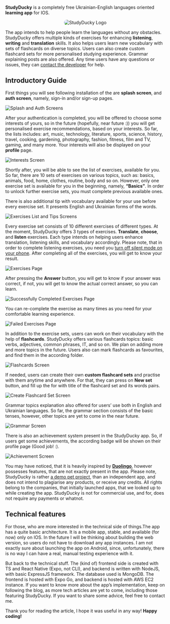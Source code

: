 **StudyDucky** is a completely free Ukrainian-English languages oriented **learning app** for IOS. 

<div align="center">
  <img src='https://res.cloudinary.com/dsvapbrsj/image/upload/c_fill,h_150,q_100,w_150/v1721930259/Isaaaya-Blog/icon_wzz9mq.webp' alt='StudyDucky Logo' style="border-radius: 15px;" />
</div>

The app intends to help people learn the languages without any obstacles. StudyDucky offers multiple kinds of exercises for enhancing **listening**, **writing** and **translation** skills. It also helps users learn new vocabulary with sets of flashcards on diverse topics. Users can also create custom flashcard sets for more personalised studying experience. Grammar explaining posts are also offered. Any time users have any questions or issues, they can [contact the developer](https://github.com/Isaaaya) for help.

## Introductory Guide

First things you will see following installation of the are **splash screen**, and **auth screen**, namely, sign-in and/or sign-up pages.

<img src='https://res.cloudinary.com/dsvapbrsj/image/upload/c_scale,q_100,w_1619/v1722012905/Isaaaya-Blog/studyducky/AuthScreens_oh7fcq.webp' width={1000} height={500} alt='Splash and Auth Screens' />

After your authentication is completed, you will be offered to choose some interests of yours, so in the future (hopefully, near future :)) you will get personalised exercise recommendations, based on your interests. So far, the lists includes: art, music, technology, literature, sports, science, history, travel, cooking, gardening, photography, fashion, fitness, film and TV, gaming, and many more. Your interests will also be displayed on your **profile** page.

<img src='https://res.cloudinary.com/dsvapbrsj/image/upload/c_scale,q_100,w_1619/v1722013927/Isaaaya-Blog/studyducky/interests_muxaux.webp' width={1000} height={500} alt='Interests Screen' />

Shortly after, you will be able to see the list of exercises, available for you. So far, there are 10 sets of exercises on various topics, such as: basics, animals, food, home, clothes, routine, body and so on. However, only one exercise set is available for you in the beginning, namely, **“Basics”**. In order to unlock further exercise sets, you must complete previous available ones.

There is also additional tip with vocabulary available for your use before every exercise set. It presents English and Ukrainian forms of the words.

<img src='https://res.cloudinary.com/dsvapbrsj/image/upload/c_scale,q_100,w_1619/v1722023314/Isaaaya-Blog/studyducky/exercise_n_tips_page_yqe9to.webp' width={1000} height={500} alt='Exercises List and Tips Screens' />

Every exercise set consists of 10 different exercises of different types. At the moment, StudyDucky offers 3 types of exercises. **Translate**, **choose**, and **listen** exercises. Each type intends on helping users enhance translation, listening skills, and vocabulary accordingly. Please note, that in order to complete listening exercises, you need you <ins>turn off silent mode on your phone</ins>. After completing all of the exercises, you will get to know your result.

<img src='https://res.cloudinary.com/dsvapbrsj/image/upload/c_scale,q_auto:best,w_1619/v1722023317/Isaaaya-Blog/studyducky/exercises_page_gm68gp.webp' width={1000} height={500} alt='Exercises Page' />

After pressing the **Answer** button, you will get to know if your answer was correct, if not, you will get to know the actual correct answer, so you can learn.

<img src='https://res.cloudinary.com/dsvapbrsj/image/upload/c_scale,q_100,w_1619/v1722023314/Isaaaya-Blog/studyducky/exercises_success_m9vlnz.webp' width={1000} height={500} alt='Successfully Completed Exercises Page' />

You can re-complete the exercise as many times as you need for your comfortable learning experience. 

<img src='https://res.cloudinary.com/dsvapbrsj/image/upload/c_scale,q_100,w_1619/v1722023289/Isaaaya-Blog/studyducky/exercises_fail_k8tdfw.webp' width={1000} height={500} alt='Failed Exercises Page' />

In addition to the exercise sets, users can work on their vocabulary with the help of **flashcards**. StudyDucky offers various flashcards topics: basic verbs, adjectives, common phrases, IT, and so on. We plan on adding more and more topics in the future. Users also can mark flashcards as favourites, and find them in the according folder.

<img src='https://res.cloudinary.com/dsvapbrsj/image/upload/c_scale,q_100,w_1619/v1722023316/Isaaaya-Blog/studyducky/flashcards_pages_vi3qlp.webp' width={1000} height={500} alt='Flashcards Screen' />

If needed, users can create their own **custom flashcard sets** and practise with them anytime and anywhere. For that, they can press on **New set** button, and fill up the for with title of the flashcard set and its words pairs.

<img src='https://res.cloudinary.com/dsvapbrsj/image/upload/c_scale,q_100,w_1619/v1722023306/Isaaaya-Blog/studyducky/add_flashcard_zlepva.webp' width={1000} height={500} alt='Create Flashcard Set Screen' />

Grammar topics explanation also offered for users’ use both in English and Ukrainian languages. So far, the grammar section consists of the basic tenses, however, other topics are yet to come in the near future.

<img src='https://res.cloudinary.com/dsvapbrsj/image/upload/c_scale,q_100,w_1619/v1722023291/Isaaaya-Blog/studyducky/grammar_pages_1_bkre2k.jpg' width={1000} height={500} alt='Grammar Screen' />

There is also an achievement system present in the StudyDucky app. So, if users get some achievements, the according badge will be shown on their profile page (Good job! :).

<img src='https://res.cloudinary.com/dsvapbrsj/image/upload/c_scale,q_100,w_1619/v1722023290/Isaaaya-Blog/studyducky/achievements_x87cnv.webp' width={1000} height={500} alt='Achievement Screen' />

You may have noticed, that it is heavily inspired by [**Duolingo**](https://www.duolingo.com), however possesses features, that are not exactly present in the app. Please note, StudyDucky is rather <ins>a demo pet project</ins>, than an independent app, and does not intend to plagiarise any products, or receive any credits. All rights belong to the companies, that initially launched apps, that we looked up to while creating the app. StudyDucky is not for commercial use, and for, does not require any payments or whatnot.


## Technical features

For those, who are more interested in the technical side of things.The app has a quite basic architecture. It is a mobile app, stable, and available (for now) only on IOS. In the future I will be thinking about building the web version, so users do not have to download any app instances. I am not exactly sure about launching the app on Android, since, unfortunately, there is no way I can have a real, manual testing experience with it.

But back to the technical stuff. The (kind of) frontend side is created with TS and React Native (Expo, not CLI), and backend is written with NodeJS, with basic ExpressJS framework. The database used is MongoDB. The frontend is hosted with Expo Go, and backend is hosted with AWS EC2 instance. If you want to know more about the app’s implementation, keep on following the blog, as more tech articles are yet to come, including those featuring StudyDucky. If you want to share some advice, feel free to contact me.

Thank you for reading the article, I hope it was useful in any way! **Happy coding!**
